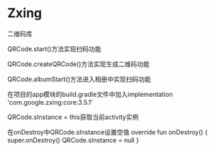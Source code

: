 # Zxing
二维码库

QRCode.start()方法实现扫码功能

QRCode.createQRCode()方法实现生成二维码功能

QRCode.albumStart()方法进入相册中实现扫码功能

在项目的app模块的build.gradle文件中加入implementation 'com.google.zxing:core:3.5.1'

QRCode.sInstance = this获取当前activity实例

在onDestroy中QRCode.sInstance设置空值
override fun onDestroy() {
        super.onDestroy()
        QRCode.sInstance = null
    }